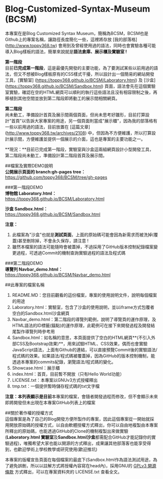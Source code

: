 # Blog-Customized-Syntax-Museum (BCSM)
本專案在是Blog Customized Syntax Museum，簡稱為BCSM，BCSM也是Github上的專案名稱，讓路徑長度簡化一些，這裡將存放 [我的部落格] (http://www.toppy368.tw) 會用到及曾經使用過的語法，同時也會實驗各種可能導入Blog樣板的語法，簡單來說就是**語法倉庫、展示櫃及實驗室 !**  

**第一階段**  
目前**已完成第一階段**，這是最優先開發的主要功能，為了要測試某些以前用過的語法，但又不想被Blog樣板原有的CSS樣式干擾，所以設計出一個簡易的網站開發工具，[實驗室] (https://toppy368.github.io/BCSM/Laboratory.html) 及 [沙盒] (https://toppy368.github.io/BCSM/Sandbox.html) 頁面，語法會先在這個實驗室實驗，確認在空的HTML網頁可以順利的執行這些語法且沒有相容限制之後，再移植到其他空間並放到第二階段即將動工的展示間相關網頁。  

**第二階段**  
尚未動工，準備設計首頁及展示間兩個頁面，但尚未思考好雛形，目前打算設計"首頁"以告訴大家專案的用途，另一個頁面則當成"展示櫃"，因為我的部落格有一些以前用過的語法，目前放置在 [這篇文章] (http://www.toppy368.tw/archives/2108) 中，但因為不方便維護，所以打算設計展示間，方便維護並提供一個展示的介面，這也是專案的主要功能之一。  

**現況：**目前已完成第一階段，實驗室與沙盒這兩組網頁設計小型開發工具，第二階段尚未動工，準備設計第二階段首頁及展示間。  

##檔案及實際DEMO說明  
**公開展示頁面的 branch:gh-pages tree：**  
https://github.com/toppy368/BCSM/tree/gh-pages

###第一階段DEMO  
**博物館 Laboratory.html：**  
https://toppy368.github.io/BCSM/Laboratory.html   

**沙盒 Sandbox.html：**  
https://toppy368.github.io/BCSM/Sandbox.html  

**注意：**  
1. 此檔案為"沙盒"也就是**測試頁面**，上面的原始碼可能會因為新需求而被洗掉(覆蓋)甚至刪除掉，不會永久保存，請注意 !   
2. 雖然本檔案的語法可能隨時會被蓋掉，不過採用了GitHub版本控制紀錄檔案變更過程，可透過Commit的機制查詢實驗過程的語法及程式碼  

###第二階段DEMO  
**導覽列 Navbar_demo.html：**  
https://toppy368.github.io/BCSM/Navbar_demo.html  

##此專案的檔案名稱  
1. README.MD：您目前觀看的這份檔案，專案的使用說明文件，說明每個檔案的用途  
2. Laboratory.html：實驗室，包含了沙盒的使用說明，並以iframe方式包覆者空白的Sandbox.html沙盒網頁  
3. Navbar_demo.html：第二階段的導覽列範例，說明了導覽頁的運作原理，及HTML語法的ID標籤(錨點)的運作原理，此範例可在接下來開發過程及開發結尾製作導覽列時參考用  
4. Sandbox.html：如名稱的意思，本頁面提供了空白的HTML網頁**(不引入外部CSS及Bootstrap效果)**，用來試驗HTML、CSS效果，偶而也會實驗JavaScript語法，上面有Github的連結，可以直接預覽Commit後的實驗語法/程式碼的效果。如果語法/程式碼被覆蓋掉，因為GitHub的版本控制機制，能透過本專案的commits紀錄，瀏覽語法/程式碼的變化。  
5. Showcase.html：展示櫃  
6. index.html：首頁，目前暫不開放（只有Hello World功能）  
7. LICENSE.txt：本專案以GNUv3方式授權釋出  
8. tmp.txt：一個提供暫時儲存程式碼的txt文字檔  

**注意：**本列表顯示是**目前**本專案的檔案，會隨者開發過程而修改，但不會顯示未來即將開發但未出現在本專案GitHub列表上的檔案  

##關於著作權的授權方式  
這個專案是為了自己的Blog開發方便所製作的專案，因此這個專案從一開始就採用開放原始碼的授權方式，以自由軟體授權方式釋出，你可以自由地複製由本專案所釋出的原始碼，也能透過GitHub的Clone的機制複製出來做實驗(**Laboratory.html 實驗室**及**Sandbox.html沙盒**都需配合GitHub才能記錄你的實驗過程)，唯獨希望大家也能以開源的方式釋出，成果讓其他部落客也能享受得到，也歡迎學術上學校教學或研究使用(歡迎推坑)  

本專案的版權宣告頁面在每個檔案的最底下(Sandbox.html作為語法測試用途，為了避免誤刪，所以以註解方式將授權內容寫在head內)，採用GNU的 [GPLv3 開源條款](http://www.gnu.org/licenses/gpl.html) 方式釋出，可以在專案資料夾的 LICENSE.txt 查看全文。